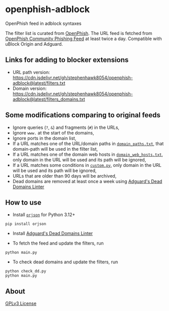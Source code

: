# openphish-adblock
OpenPhish feed in adblock syntaxes

The filter list is curated from [OpenPhish](https://openphish.com/). The URL feed is fetched from [OpenPhish Community Phishing Feed](https://openphish.com/phishing_feeds.html) at least twice a day. Compatible with uBlock Origin and Adguard.

## Links for adding to blocker extensions

- URL path version: https://cdn.jsdelivr.net/gh/stephenhawk8054/openphish-adblock@latest/filters.txt
- Domain version: https://cdn.jsdelivr.net/gh/stephenhawk8054/openphish-adblock@latest/filters_domains.txt

## Some modifications comparing to original feeds

- Ignore queries (`?`, `&`) and fragments (`#`) in the URLs,
- Ignore `www.` at the start of the domains,
- Ignore ports in the domain list,
- If a URL matches one of the URL/domain paths in [`domain_paths.txt`](https://github.com/stephenhawk8054/openphish-adblock/blob/main/domain_paths.txt), that domain-path will be used in the filter list,
- If a URL matches one of the domain web hosts in [`domain_web_hosts.txt`](https://github.com/stephenhawk8054/openphish-adblock/blob/main/domain_web_hosts.txt), only domain in the URL will be used and its path will be ignored,
- If a URL matches some conditions in [`custom.py`](https://github.com/stephenhawk8054/openphish-adblock/blob/main/custom.py), only domain in the URL will be used and its path will be ignored,
- URLs that are older than 90 days will be archived,
- Dead domains are removed at least once a week using [Adguard's Dead Domains Linter](https://github.com/AdguardTeam/DeadDomainsLinter)

## How to use

- Install [`orjson`](https://github.com/ijl/orjson) for Python 3.12+

```
pip install orjson
```

- Install [Adguard's Dead Domains Linter](https://github.com/AdguardTeam/DeadDomainsLinter#installation-and-update)

- To fetch the feed and update the filters, run

```
python main.py
```

- To check dead domains and update the filters, run

```
python check_dd.py
python main.py
```

## About

[GPLv3 License](https://github.com/stephenhawk8054/openphish-adblock/blob/main/LICENSE)